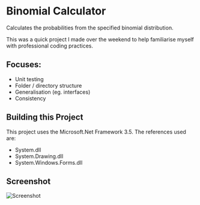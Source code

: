 ﻿# Binomial Calculator

Calculates the probabilities from the specified binomial distribution.

This was a quick project I made over the weekend to help familiarise
myself with professional coding practices.

## Focuses:
- Unit testing
- Folder / directory structure
- Generalisation (eg. interfaces)
- Consistency

## Building this Project
This project uses the Microsoft.Net Framework 3.5.
The references used are:
- System.dll
- System.Drawing.dll
- System.Windows.Forms.dll

## Screenshot
![Screenshot](http://i66.tinypic.com/2zyidc4.jpg)
